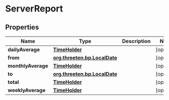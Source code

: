 
# ServerReport

## Properties
Name | Type | Description | Notes
------------ | ------------- | ------------- | -------------
**dailyAverage** | [**TimeHolder**](TimeHolder.md) |  |  [optional]
**from** | [**org.threeten.bp.LocalDate**](org.threeten.bp.LocalDate.md) |  |  [optional]
**monthlyAverage** | [**TimeHolder**](TimeHolder.md) |  |  [optional]
**to** | [**org.threeten.bp.LocalDate**](org.threeten.bp.LocalDate.md) |  |  [optional]
**total** | [**TimeHolder**](TimeHolder.md) |  |  [optional]
**weeklyAverage** | [**TimeHolder**](TimeHolder.md) |  |  [optional]



